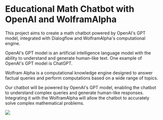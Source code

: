 # Educational Math Chatbot with OpenAI and WolframAlpha
This project aims to create a math chatbot powered by OpenAI's GPT model, integrated with Dialogflow and WolframAlpha's computational engine. 

OpenAI's GPT model is an artificial intelligence language model with the ability to understand and generate human-like text. One example of OpenAI's GPT model is ChatGPT. 

Wolfram Alpha is a computational knowledge engine designed to answer factual queries and perform computations based on a wide range of topics.

Our chatbot will be powered by OpenAI's GPT model, enabling the chatbot to understand complex queries and generate human-like responses. Integrating it with the WolframAlpha will allow the chatbot to accurately solve complex mathematical problems.

![](Demo/Demo.gif)
